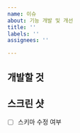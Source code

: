 ```yaml
---
name: 이슈
about: 기능 개발 및 개선
title: ''
labels: ''
assignees: ''

---
```


## 개발할 것 

## 스크린 샷

- [ ] 스키마 수정 여부
